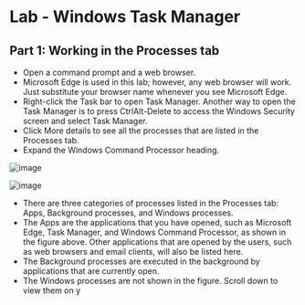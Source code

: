 # Lab - Windows Task Manager

## Part 1: Working in the Processes tab

* Open a command prompt and a web browser.
* Microsoft Edge is used in this lab; however, any web browser will work. Just substitute your browser name whenever you see Microsoft Edge.
* Right-click the Task bar to open Task Manager. Another way to open the Task Manager is to press CtrlAlt-Delete to access the Windows Security screen and select Task Manager.
* Click More details to see all the processes that are listed in the Processes tab.
* Expand the Windows Command Processor heading.

![image](https://user-images.githubusercontent.com/33444140/237063689-69510259-0bab-46b3-b18a-0753349ff3cd.png)

![image](https://github.com/tousif13/CISCO_CyberOps/assets/33444140/741542c5-9d11-4ab1-8911-3687555a6b2e)

* There are three categories of processes listed in the Processes tab: Apps, Background processes, and Windows processes.
* The Apps are the applications that you have opened, such as Microsoft Edge, Task Manager, and Windows Command Processor, as shown in the figure above. Other applications that are opened by
the users, such as web browsers and email clients, will also be listed here.
* The Background processes are executed in the background by applications that are currently open.
* The Windows processes are not shown in the figure. Scroll down to view them on y

